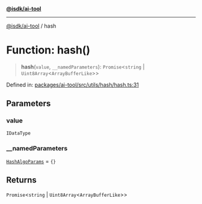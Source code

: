 [**@isdk/ai-tool**](../README.md)

***

[@isdk/ai-tool](../globals.md) / hash

# Function: hash()

> **hash**(`value`, `__namedParameters`): `Promise`\<`string` \| `Uint8Array`\<`ArrayBufferLike`\>\>

Defined in: [packages/ai-tool/src/utils/hash/hash.ts:31](https://github.com/isdk/ai-tool.js/blob/760349925bceb5de6b4188926a13bfb3f0ce4ced/src/utils/hash/hash.ts#L31)

## Parameters

### value

`IDataType`

### \_\_namedParameters

[`HashAlgoParams`](../interfaces/HashAlgoParams.md) = `{}`

## Returns

`Promise`\<`string` \| `Uint8Array`\<`ArrayBufferLike`\>\>
